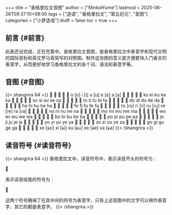 +++
title = "香格里拉文音图"
author = ["MinkieYume"]
lastmod = 2025-06-26T09:37:10+08:00
tags = ["造语", "香格里拉文", "第五纪元", "音图"]
categories = ["小梦造语"]
draft = false
toc = true
+++

## 前言 {#前言}

此表还没完成，正在完善中。香格里拉文音图，是香格里拉文中表音字和现代文明的国际音标和英文罗马音简写的对照图。制作这张图的意义是方便更快入门香文的表音字，从而更好地学习香格里拉文的各个词、语法和表意字等。


## 音图 {#音图}

{{< shangrira 64 >}}
󰀁 󰀂 󰀃 󰀄 󰀅
o [o]  i [i]  u [u]  e [e]  a [a]
󰀆 󰀇 󰀈 󰀉 󰀊
ko  ki  ku  ke  ka
󰀋 󰀌 󰀍 󰀎 󰀏
so  si  su  se  sa
󰀐 󰀑 󰀒 󰀓 󰀔
to  ti  tu  te  ta
󰀕 󰀖 󰀗 󰀘 󰀙
do  di  du  de  da
󰀚 󰀛 󰀜 󰀝 󰀞
ho  hi  hu  he  ha
󰀟 󰀠 󰀡 󰀢 󰀣
fo  fi  fu  fe  fa
󰀤 󰀥 󰀦 󰀧 󰀨
ro [ɾo]  ri [ɾi]  ru [ɾu]  re [ɾe]  ra [ɾa]
󰀩 󰀪 󰀫 󰀬 󰀭
no  ni  nu  ne  na
󰀮 󰀯 󰀰 󰀱 󰀲
mo  mi  mu  me  ma
󰀳 󰀴 󰀵 󰀶 󰀷
wo  wi  wu  we  wa
󰀸 󰀹 󰀺 󰀻 󰀼
bo  bi  bu  be  ba
󰀽 󰀾 󰀿 󰁀 󰁁
po  pi  pu  pe  pa
󰁂 󰁃 󰁄 󰁅 󰁆
jo  ji  ju  je  ja
󰁇 󰁈 󰁉 󰁊 󰁋
yo  yi  yu  ye  ya
󰁌 󰁍 󰁎 󰁏 󰁐
zo  zi  zu  ze  za
󰁑 󰁒 󰁓 󰁔 󰁕
go  gi  gu  ge  ga
󰁖 󰁗 󰁘 󰁙 󰁚
xo [ɕo]  xi [ɕi]  xu [ɕu]  xe [ɕe]  xa [ɕa]
{{< /shangrira >}}


## 读音符号 {#读音符号}

{{< shangrira 64 >}}
香格里拉文中，读音符号中，表示读音开头的符号为：

󰁛

表示读音结尾的符号为：

󰁜

这两个符号确保了在其中间的符号为表音字，只有上述音图中的文字可以用作表音字，其它的都是表意字。
{{< /shangrira >}}
